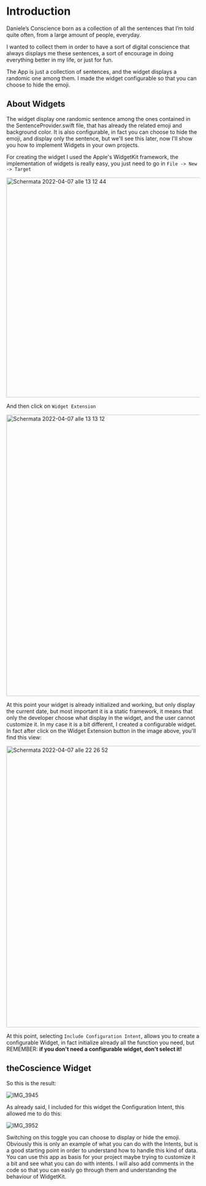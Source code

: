 # **Introduction**

Daniele’s Conscience born as a collection of all the sentences that I’m told quite often, from a large amount of people, everyday. 

I wanted to collect them in order to have a sort of digital conscience that always displays me these sentences, a sort of encourage in doing everything better in my life, or just for fun.

The App is just a collection of sentences, and the widget displays a randomic one among them. I made the widget configurable so that you can choose to hide the emoji.

## **About Widgets**

The widget display one randomic sentence among the ones contained in the SentenceProvider.swift file, that has already the related emoji and background color. It is also configurable, in fact you can choose to hide the emoji, and display only the sentence, but we'll see this later, now I'll show you how to implement Widgets in your own projects.

For creating the widget I used the Apple's WidgetKit framework, the implementation of widgets is really easy, you just need to go in 
``File -> New -> Target``

<img width="573" alt="Schermata 2022-04-07 alle 13 12 44" src="https://user-images.githubusercontent.com/92307268/162187362-0b11acdd-9860-4d7f-9e97-47e1d1dcd343.png">

And then click on ``Widget Extension``

<img width="733" alt="Schermata 2022-04-07 alle 13 13 12" src="https://user-images.githubusercontent.com/92307268/162187761-446dde79-7c7e-492a-b297-f9649e443dce.png">

At this point your widget is already initialized and working, but only display the current date, but most important it is a static framework, it means that only the developer choose what display in the widget, and the user cannot customize it. In my case it is a bit different, I created a configurable widget. In fact after click on the Widget Extension button in the image above, you'll find this view:

<img width="733" alt="Schermata 2022-04-07 alle 22 26 52" src="https://user-images.githubusercontent.com/92307268/162290179-1ff3e1ea-2f45-44fa-b56d-840d4f5f192f.png">

At this point, selecting ``Include Configuration Intent``, allows you to create a configurable Widget, in fact initialize already all the function you need, but REMEMBER: **if you don't need a configurable widget, don't select it!**

## **theCoscience Widget**

So this is the result:

![IMG_3945](https://user-images.githubusercontent.com/92307268/162184684-0a865145-3d0b-4d2e-ac4a-c284be49646c.jpg)

As already said, I included for this widget the Configuration Intent, this allowed me to do this:

![IMG_3952](https://user-images.githubusercontent.com/92307268/162321664-4612b53a-d682-41ab-9651-898510710631.jpg)

Switching on this toggle you can choose to display or hide the emoji. Obviously this is only an example of what you can do with the Intents, but is a good starting point in order to understand how to handle this kind of data. You can use this app as basis for your project maybe trying to customize it a bit and see what you can do with intents. I will also add comments in the code so that you can easly go through them and understanding the behaviour of WidgetKit.
